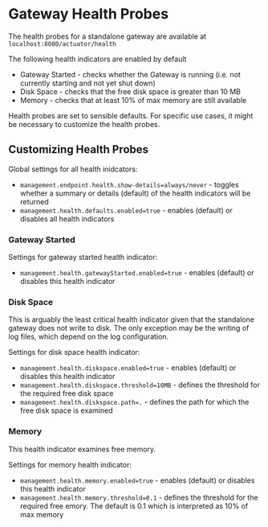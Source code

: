 # Gateway Health Probes

The health probes for a standalone gateway are available at `localhost:8080/actuator/health`

The following health indicators are enabled by default
* Gateway Started - checks whether the Gateway is running (i.e. not currently starting and not yet shut down)
* Disk Space - checks that the free disk space is greater than 10 MB
* Memory - checks that at least 10% of max memory are still available

Health probes are set to sensible defaults. For specific use cases, it might be necessary to customize the health probes.

## Customizing Health Probes

Global settings for all health inidcators:
* `management.endpoint.health.show-details=always/never` - toggles whether a summary or details (default) of the health indicators will be returned
* `management.health.defaults.enabled=true` - enables (default) or disables all health indicators

### Gateway Started ###

Settings for gateway started health indicator:
* `management.health.gatewayStarted.enabled=true` - enables (default) or disables this health indicator


### Disk Space
This is arguably the least critical health indicator given that the standalone gateway does not write to disk. The only exception may be the writing of log files, which depend on the log configuration.

Settings for disk space health indicator:
* `management.health.diskspace.enabled=true` - enables (default) or disables this health indicator
* `management.health.diskspace.threshold=10MB` - defines the threshold for the required free disk space
* `management.health.diskspace.path=.` - defines the path for which the free disk space is examined

### Memory
This health indicator examines free memory.

Settings for memory health indicator:
* `management.health.memory.enabled=true` - enables (default) or disables this health indicator
* `management.health.memory.threshold=0.1` - defines the threshold for the required free emory. The default is 0.1 which is interpreted as 10% of max memory
